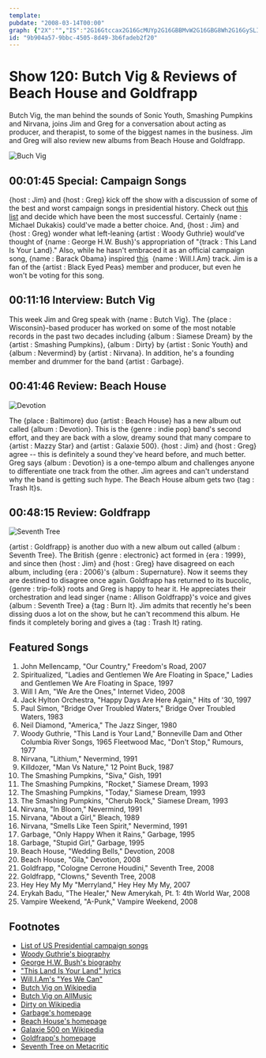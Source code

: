 ```yaml
---
template: 
pubdate: "2008-03-14T00:00"
graph: {"2X":"","IS":"2G16Gtccax2G16GcMUYp2G16GBBMvW2G16GBG8Wh2G16GySLIhBBMvWuIFlDBG8WhS3ttlcMUYpg8cEO","1XM":"SQr7zq5mKyJwu8MSQr7zSQr7zztgOpSQr7zyHZ18BQsAMX6cfdBHm1GBQsAM","28F":"KRF8AWcGEpKRF8AlRk3XBEjLYKRF8A6EBzUKRF8AKRF8AutuOCBQsAMX6cfdBHm1GgMit6"}
id: "9b904a57-9bbc-4505-8d49-3b6fadeb2f20"
---
```






# Show 120: Butch Vig & Reviews of Beach House and Goldfrapp

Butch Vig, the man behind the sounds of Sonic Youth, Smashing Pumpkins and Nirvana, joins Jim and Greg for a conversation about acting as producer, and therapist, to some of the biggest names in the business. Jim and Greg will also review new albums from Beach House and Goldfrapp.

![Buch Vig](https://static.soundopinions.org/images/2008/butchvig.jpg)



## 00:01:45 Special: Campaign Songs

{host : Jim} and {host : Greg} kick off the show with a discussion of some of the best and worst campaign songs in presidential history. Check out [this list](http://en.wikipedia.org/wiki/Campaign_song) and decide which have been the most successful. Certainly {name : Michael Dukakis} could've made a better choice. And, {host : Jim} and {host : Greg} wonder what left-leaning {artist : Woody Guthrie} would've thought of {name : George H.W. Bush}'s appropriation of "{track : This Land Is Your Land}." Also, while he hasn't embraced it as an official campaign song, {name : Barack Obama} inspired [this](http://www.youtube.com/watch?v=1yq0tMYPDJQ)  {name : Will.I.Am} track. Jim is a fan of the {artist : Black Eyed Peas} member and producer, but even he won't be voting for this song.



## 00:11:16 Interview: Butch Vig

This week Jim and Greg speak with {name : Butch Vig}. The {place : Wisconsin}-based producer has worked on some of the most notable records in the past two decades including {album : Siamese Dream} by the {artist : Smashing Pumpkins}, {album : Dirty} by {artist : Sonic Youth} and {album : Nevermind} by {artist : Nirvana}. In addition, he's a founding member and drummer for the band {artist : Garbage}.



## 00:41:46 Review: Beach House

![Devotion](https://static.soundopinions.org/assets/120/1XM0.jpg)

The {place : Baltimore} duo {artist : Beach House} has a new album out called {album : Devotion}. This is the {genre : indie pop} band's second effort, and they are back with a slow, dreamy sound that many compare to {artist : Mazzy Star} and {artist : Galaxie 500}. {host : Jim} and {host : Greg} agree -- this is definitely a sound they've heard before, and much better. Greg says {album : Devotion} is a one-tempo album and challenges anyone to differentiate one track from the other. Jim agrees and can't understand why the band is getting such hype. The Beach House album gets two {tag : Trash It}s.



## 00:48:15 Review: Goldfrapp

![Seventh Tree](https://static.soundopinions.org/assets/120/28F0.jpg)

{artist : Goldfrapp} is another duo with a new album out called {album : Seventh Tree}. The British {genre : electronic} act formed in {era : 1999}, and since then {host : Jim} and {host : Greg} have disagreed on each album, including {era : 2006}'s {album : Supernature}. Now it seems they are destined to disagree once again. Goldfrapp has returned to its bucolic, {genre : trip-folk} roots and Greg is happy to hear it. He appreciates their orchestration and lead singer {name : Allison Goldfrapp}'s voice and gives {album : Seventh Tree} a {tag : Burn It}. Jim admits that recently he's been dissing duos a lot on the show, but he can't recommend this album. He finds it completely boring and gives a {tag : Trash It} rating.



## Featured Songs

1. John Mellencamp, "Our Country," Freedom's Road, 2007
2. Spiritualized, "Ladies and Gentlemen We Are Floating in Space," Ladies and Gentlemen We Are Floating in Space, 1997
3. Will I Am, "We Are the Ones," Internet Video, 2008
4. Jack Hylton Orchestra, "Happy Days Are Here Again," Hits of '30, 1997
5. Paul Simon, "Bridge Over Troubled Waters," Bridge Over Troubled Waters, 1983
6. Neil Diamond, "America," The Jazz Singer, 1980
7. Woody Guthrie, "This Land is Your Land," Bonneville Dam and Other Columbia River Songs, 1965 Fleetwood Mac, "Don't Stop," Rumours, 1977
8. Nirvana, "Lithium," Nevermind, 1991
9. Killdozer, "Man Vs Nature," 12 Point Buck, 1987
10. The Smashing Pumpkins, "Siva," Gish, 1991
11. The Smashing Pumpkins, "Rocket," Siamese Dream, 1993
12. The Smashing Pumpkins, "Today," Siamese Dream, 1993
13. The Smashing Pumpkins, "Cherub Rock," Siamese Dream, 1993
14. Nirvana, "In Bloom," Nevermind, 1991
15. Nirvana, "About a Girl," Bleach, 1989
16. Nirvana, "Smells Like Teen Spirit," Nevermind, 1991
17. Garbage, "Only Happy When it Rains," Garbage, 1995
18. Garbage, "Stupid Girl," Garbage, 1995
19. Beach House, "Wedding Bells," Devotion, 2008
20. Beach House, "Gila," Devotion, 2008
21. Goldfrapp, "Cologne Cerrone Houdini," Seventh Tree, 2008
22. Goldfrapp, "Clowns," Seventh Tree, 2008
23. Hey Hey My My "Merryland," Hey Hey My My, 2007
24. Erykah Badu, "The Healer," New Amerykah, Pt. 1: 4th World War, 2008
25. Vampire Weekend, "A-Punk," Vampire Weekend, 2008



## Footnotes

- [List of US Presidential campaign songs](http://en.wikipedia.org/wiki/Campaign_song)
- [Woody Guthrie's biography](http://www.woodyguthrie.org/biography/biography1.htm)
- [George H.W. Bush's biography](http://www.whitehouse.gov/history/presidents/gb41.html)
- ["This Land Is Your Land" lyrics](http://www.woodyguthrie.org/Lyrics/This_Land.htm)
- [Will.I.Am's "Yes We Can"](http://www.youtube.com/watch?v=1yq0tMYPDJQ)
- [Butch Vig on Wikipedia](http://en.wikipedia.org/wiki/Butch_Vig)
- [Butch Vig on AllMusic](http://www.allmusic.com/artist/butch-vig-mn0000938464)
- [Dirty on Wikipedia](http://en.wikipedia.org/wiki/Dirty_(album))
- [Garbage's homepage](http://www.garbage.com/)
- [Beach House's homepage](http://www.beachhousemusic.net/)
- [Galaxie 500 on Wikipedia](http://en.wikipedia.org/wiki/Galaxie_500)
- [Goldfrapp's homepage](http://www.goldfrapp.com/)
- [Seventh Tree on Metacritic](http://www.metacritic.com/music/artists/goldfrapp/seventhtree?q=goldfrapp)